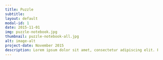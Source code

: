 ```yaml
---
title: Puzzle
subtitle:
layout: default
modal-id: 1
date: 2015-11-01
img: puzzle-notebook.jpg
thumbnail: puzzle-notebook-all.jpg
alt: image-alt
project-date: November 2015
description: Lorem ipsum dolor sit amet, consectetur adipiscing elit. Pellentesque maximus tortor ac orci hendrerit posuere. Curabitur tincidunt venenatis lectus et ornare. Donec condimentum, lorem a vehicula ultricies, magna sapien eleifend est, vel euismod tortor sapien sed lectus. Duis urna leo, consequat nec vehicula eu, facilisis quis mauris. Sed hendrerit nulla quis fermentum fermentum. Cras malesuada, nulla a dapibus malesuada, nibh purus laoreet dui, ac sollicitudin tortor felis ac eros. Aliquam tristique lorem a felis volutpat, eu efficitur dolor suscipit. Integer eget magna at sem imperdiet pulvinar nec sed nisl. Duis gravida feugiat eros, sed aliquam neque. Nullam et euismod nisi, quis consequat magna. In hac habitasse platea dictumst. In semper tincidunt enim id bibendum. Phasellus dignissim lacinia ullamcorper.
---
```

